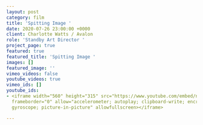 ```yaml
---
layout: post
category: film
title: 'Spitting Image '
date: 2020-07-26 23:00:00 +0000
client: Charlotte Watts / Avalon
role: 'Standby Art Director '
project_page: true
featured: true
featured_title: 'Spitting Image '
images: []
featured_image: ''
vimeo_videos: false
youtube_videos: true
vimeo_ids: []
youtube_ids:
- <iframe width="560" height="315" src="https://www.youtube.com/embed/n0JTta67aUE"
  frameborder="0" allow="accelerometer; autoplay; clipboard-write; encrypted-media;
  gyroscope; picture-in-picture" allowfullscreen></iframe>

---
```


